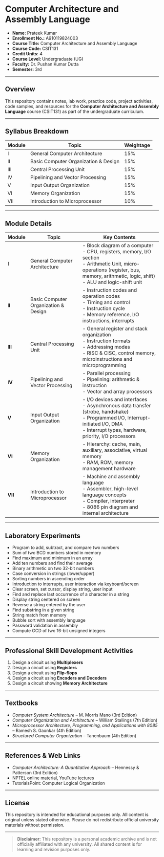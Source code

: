 # Computer Architecture and Assembly Language

- **Name:** Prateek Kumar
- **Enrollment No.:** A910119824003
- **Course Title:** Computer Architecture and Assembly Language
- **Course Code:** CSIT131
- **Credit Units:** 4
- **Course Level:** Undergraduate (UG)
- **Faculty:** Dr. Pushan Kumar Dutta
- **Semester:** 3rd

---

## Overview

This repository contains notes, lab work, practice code, project activities, code samples, and resources for the **Computer Architecture and Assembly Language** course (CSIT131) as part of the undergraduate curriculum.

---

## Syllabus Breakdown

| Module | Topic                                 | Weightage |
|--------|---------------------------------------|-----------|
| I      | General Computer Architecture         | 15%       |
| II     | Basic Computer Organization & Design  | 15%       |
| III    | Central Processing Unit               | 15%       |
| IV     | Pipelining and Vector Processing      | 15%       |
| V      | Input Output Organization             | 15%       |
| VI     | Memory Organization                   | 15%       |
| VII    | Introduction to Microprocessor        | 10%       |

---

## Module Details

| Module | Topic                              | Key Contents |
|--------|------------------------------------|--------------|
| **I**  | General Computer Architecture      | - Block diagram of a computer<br>- CPU, registers, memory, I/O section<br>- Arithmetic Unit, micro-operations (register, bus, memory, arithmetic, logic, shift)<br>- ALU and logic-shift unit |
| **II** | Basic Computer Organization & Design | - Instruction codes and operation codes<br>- Timing and control<br>- Instruction cycle<br>- Memory reference, I/O instructions, interrupts |
| **III**| Central Processing Unit             | - General register and stack organization<br>- Instruction formats<br>- Addressing modes<br>- RISC & CISC, control memory, microinstructions and microprogramming |
| **IV** | Pipelining and Vector Processing    | - Parallel processing<br>- Pipelining: arithmetic & instruction<br>- Vector and array processors |
| **V**  | Input Output Organization           | - I/O devices and interfaces<br>- Asynchronous data transfer (strobe, handshake)<br>- Programmed I/O, Interrupt-initiated I/O, DMA<br>- Interrupt types, hardware, priority, I/O processors |
| **VI** | Memory Organization                 | - Hierarchy: cache, main, auxiliary, associative, virtual memory<br>- RAM, ROM, memory management hardware |
| **VII**| Introduction to Microprocessor      | - Machine and assembly language<br>- Assembler, high-level language concepts<br>- Compiler, interpreter<br>- 8086 pin diagram and internal architecture |

---

## Laboratory Experiments

- Program to add, subtract, and compare two numbers
- Sum of two BCD numbers stored in memory
- Find maximum and minimum in an array
- Add ten numbers and find their average
- Binary arithmetic on two 32-bit numbers
- Case conversion in strings (lower/upper)
- Sorting numbers in ascending order
- Introduction to interrupts, user interaction via keyboard/screen
- Clear screen, set cursor, display string, user input
- Find and replace last occurrence of a character in a string
- Display string centered on screen
- Reverse a string entered by the user
- Find substring in a given string
- String match from memory
- Bubble sort with assembly language
- Password validation in assembly
- Compute GCD of two 16-bit unsigned integers

---

## Professional Skill Development Activities

1. Design a circuit using **Multiplexers**
2. Design a circuit using **Registers**
3. Design a circuit using **Flip-flops**
4. Design a circuit using **Encoders and Decoders**
5. Design a circuit showing **Memory Architecture**

---

## Textbooks

- _Computer System Architecture_ – M. Morris Mano (3rd Edition)
- _Computer Organization and Architecture_ – William Stallings (7th Edition)
- _Microprocessor Architecture, Programming, and Applications with 8085_ – Ramesh S. Gaonkar (4th Edition)
- _Structured Computer Organization_ – Tanenbaum (4th Edition)

---

## References & Web Links

- _Computer Architecture: A Quantitative Approach_ – Hennessy & Patterson (3rd Edition)
- NPTEL online material, YouTube lectures
- TutorialsPoint: Computer Logical Organization

---

## License

This repository is intended for educational purposes only. All content is original unless stated otherwise. Please do not redistribute official university materials without permission.

---

> **Disclaimer:** This repository is a personal academic archive and is not officially affiliated with any university. All shared content is for learning and revision purposes only.
